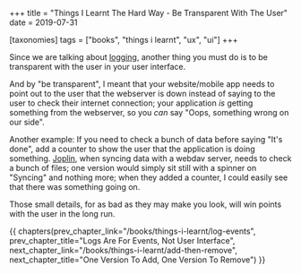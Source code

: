 +++
title = "Things I Learnt The Hard Way - Be Transparent With The User"
date = 2019-07-31

[taxonomies]
tags = ["books", "things i learnt", "ux", "ui"]
+++

Since we are talking about [logging](/books/things-i-learnt/log-events),
another thing you must do is to be transparent with the user in your user
interface.

<!-- more -->

And by "be transparent", I meant that your website/mobile app needs to point
out to the user that the webserver is down instead of saying to the user to
check their internet connection; your application _is_ getting something from
the webserver, so you _can_ say "Oops, something wrong on our side".

Another example: If you need to check a bunch of data before saying "It's
done", add a counter to show the user that the application is doing something.
[Joplin](https://joplinapp.org/), when syncing data with a webdav server,
needs to check a bunch of files; one version would simply sit still with a
spinner on "Syncing" and nothing more; when they added a counter, I could
easily see that there was something going on.

Those small details, for as bad as they may make you look, will win points
with the user in the long run.

{{ chapters(prev_chapter_link="/books/things-i-learnt/log-events", prev_chapter_title="Logs Are For Events, Not User Interface", next_chapter_link="/books/things-i-learnt/add-then-remove", next_chapter_title="One Version To Add, One Version To Remove") }}
